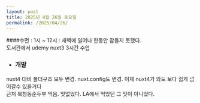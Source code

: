 ```yaml
---
layout: post
title: 2025년 4월 26일 토요일
permalink: /2025/04/26/
---
```

####수면 : 1시 ~ 12시 : 새벽에 일어나 한동안 잠들지 못했다.<br/>
도서관에서 udemy nuxt3 3시간 수업<br/>
* ### 개발<br/>
nuxt4 대비 폴더구조 모두 변경. nuxt.config도 변경. 이제 nuxt4가 와도 보다 쉽게 넘어갈수 있을거다<br/>
근처 북창동순두부 먹음. 맛없었다. LA에서 먹었던 그 맛이 아니었다.